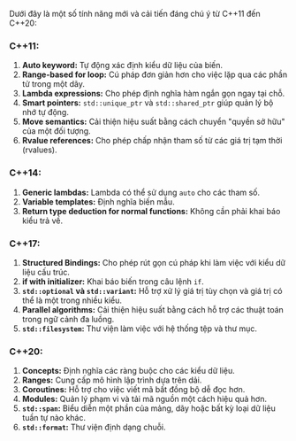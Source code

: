 Dưới đây là một số tính năng mới và cải tiến đáng chú ý từ C++11 đến C++20:
### C++11:
1. **Auto keyword:** Tự động xác định kiểu dữ liệu của biến.
2. **Range-based for loop:** Cú pháp đơn giản hơn cho việc lặp qua các phần tử trong một dãy.
3. **Lambda expressions:** Cho phép định nghĩa hàm ngắn gọn ngay tại chỗ.
4. **Smart pointers:** `std::unique_ptr` và `std::shared_ptr` giúp quản lý bộ nhớ tự động.
5. **Move semantics:** Cải thiện hiệu suất bằng cách chuyển "quyền sở hữu" của một đối tượng.
6. **Rvalue references:** Cho phép chấp nhận tham số từ các giá trị tạm thời (rvalues).
### C++14:
1. **Generic lambdas:** Lambda có thể sử dụng `auto` cho các tham số.
2. **Variable templates:** Định nghĩa biến mẫu.
3. **Return type deduction for normal functions:** Không cần phải khai báo kiểu trả về.
### C++17:
1. **Structured Bindings:** Cho phép rút gọn cú pháp khi làm việc với kiểu dữ liệu cấu trúc.
2. **if with initializer:** Khai báo biến trong câu lệnh `if`.
3. **`std::optional` và `std::variant`:** Hỗ trợ xử lý giá trị tùy chọn và giá trị có thể là một trong nhiều kiểu.
4. **Parallel algorithms:** Cải thiện hiệu suất bằng cách hỗ trợ các thuật toán trong ngữ cảnh đa luồng.
5. **`std::filesystem`:** Thư viện làm việc với hệ thống tệp và thư mục.
### C++20:
1. **Concepts:** Định nghĩa các ràng buộc cho các kiểu dữ liệu.
2. **Ranges:** Cung cấp mô hình lập trình dựa trên dải.
3. **Coroutines:** Hỗ trợ cho việc viết mã bất đồng bộ dễ đọc hơn.
4. **Modules:** Quản lý phạm vi và tải mã nguồn một cách hiệu quả hơn.
5. **`std::span`:** Biểu diễn một phần của mảng, dãy hoặc bất kỳ loại dữ liệu tuần tự nào khác.
6. **`std::format`:** Thư viện định dạng chuỗi.

